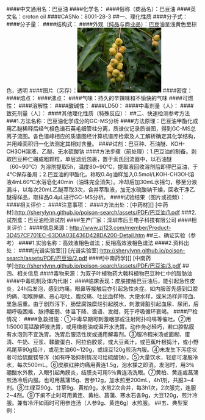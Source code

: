 ####中文通用名：巴豆油
####化学名：
####俗称（商品名）：巴豆油
####英文名：croton oil
####CASNo：8001-28-3
##一、理化性质
####分子式：
####分子量：
####结构式：
####外观（纯品与商业品）：巴豆油呈浅黄色至棕色，透明
####图片（另存）：![外观](./assets/duwu/巴豆油/@1外观.jpg)
####密度：
####熔点：
####沸点：
####气味：持久的辛辣味和不愉快的气味
####可燃性：
####溶解性：
####酸碱性：
####LD50：
####中毒剂量（人）：
####致死剂量（人）：
####其他理化性质（特殊反应）：
##二、快速检测参考方法
###1.方法名称：巴豆油化学成分的GC-MS分析
####方法原理：巴豆油甲酯化或用乙醚稀释后经气相色谱石英毛细管柱分离，质谱仪记录质谱图，得到GC-MS总离子流图。各色谱峰相应的质谱图经计算机谱库检索及人工解析确定其化学结构，并用峰面积归一化法测定其相对含量。
####试剂：巴豆种、石油醚、KOH-CH3OH溶液、乙醚、无水硫酸钠
####方法步骤（前处理）：1.巴豆油的制备。剥取巴豆种仁碾成粗颗粒，单层滤纸包裹，置于索氏回流器中，以石油醚（60~90℃）为溶剂提取5h，温度80~90℃，提取液回收溶剂后即得巴豆油，于4℃保存备用；2.巴豆油的甲酯化。称取0.4g油样加入0.5mol/LKOH-CH3OH溶液4mL60℃水浴皂化40min（油珠完全消失）。冷却后加30mL水摇匀，移至分液漏斗，以每次20mL乙醚萃取3次，合并萃取液，加无水硫酸钠干燥，回收干净乙醚得样品，取样品0.4μL进行GC-MS分析。
####试验结果（图片或视频）：
####相关评价：
####注意事项：
####方法出处：[中药材][]
[中药材]:http://sherylynn.github.io/poison-search/assets/PDF/巴豆油/1.pdf
###2.试剂盒：巴豆油检测试剂
####生产厂家：深圳市后王电子科技有限公司
####相关评价：
####信息来源：http://www.zj123.com/member/Product-3D457CF701EC-63D0A03E436D428DA200-Detail.htm
##三、确证实验（参考）
####1.实验名称：高效液相色谱法；反相高效液相色谱法
####2.资料出处：
####[光谱实验室][]
[光谱实验室]:http://sherylynn.github.io/poison-search/assets/PDF/巴豆油/2.pdf
####[中南药学][]
[中南药学]:http://sherylynn.github.io/poison-search/assets/PDF/巴豆油/3.pdf
##四、相关信息
####毒物来源：为双子叶植物药大戟科植物巴豆种仁中的脂肪油
####中毒机制及体内代谢：
####临床表现：皮肤接触巴豆油后，能引起急性皮炎，24h后发泡，感到灼痛。眼鼻等接触后亦引起急性炎症。如内服首先感到口腔灼痛、咽喉肿痛、恶心呕吐、腹绞痛、吐出血样物、大便水样，或米汤样并带血、里急后重。由于剧烈泻下，肠壁腐蚀糜烂引起脱水，刺激肾脏引起血尿、尿闭，后期呼吸困难、脉搏细弱、体温下降、谵语、发绀，死于呼吸循环衰竭。
####尸检情况：
####急救措施：①中毒早期可刺激咽部或注射阿扑吗啡等催吐。②用1∶5000高锰酸钾液洗胃，或用橄榄油或温开水洗胃。动作务必轻巧，若口腔黏膜有水泡则不宜洗胃。洗胃后服活性炭或通用解毒剂。③服冷稠米汤或面糊、蛋清、牛奶、豆浆、鞣酸蛋白、阿拉伯胶浆，或大豆煮汁，或芭蕉叶根捣汁，或小野鸡尾草90g捣汁，或花生油60~120g，或绿豆120g煎汤内服。④未发生下泻症状者可给硫酸镁导泻（如有呼吸抑制情况可给硫酸钠）。⑤大量饮水，轻症可灌服冷水，每次500mL。⑥皮肤红肿灼痛用黄连1.5g，泡水搽之即消。发泡时，用3％硼酸水外敷，入眼引起角膜炎，结膜炎可用5％黄连汤洗眼。⑦黄柏、黄连或菖蒲煎汤冷后内服。也可用菖蒲15g、苦参12g，加水煎至200mL，4h1剂，共服3~4剂。⑧生绿豆90g、甘草9g、黄柏9g，水煎2次合并，每3h1次，2次服完，连服2~4剂。⑨下痢不止时可用黄连、黄柏、菖蒲、寒水石各9g，大豆120g，煎汁冷服。兼有冷汗如雨时可用参连汤（人参9g、黄连6g）水煎服。
##五、典型案例：
